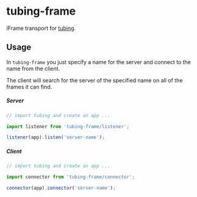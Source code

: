 # tubing-frame

IFrame transport for [tubing](https://github.com/mattinsler/tubing).

## Usage

In `tubing-frame` you just specify a name for the server and connect to the name from the client.

The client will search for the server of the specified name on all of the frames it can find.

##### Server
```javascript
// import tubing and create an app ...

import listener from 'tubing-frame/listener';

listener(app).listen('server-name');
```

##### Client
```javascript
// import tubing and create an app ...

import connector from 'tubing-frame/connector';

connector(app).connector('server-name');
```
